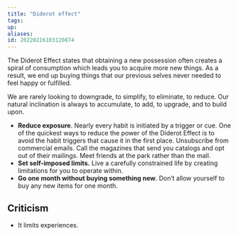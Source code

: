 ```yaml
---
title: "Diderot effect"
tags: 
up: 
aliases:
id: 20220216103120874
---
```




The Diderot Effect states that obtaining a new possession often creates a spiral of consumption which leads you to acquire more new things. As a result, we end up buying things that our previous selves never needed to feel happy or fulfilled.

We are rarely looking to downgrade, to simplify, to eliminate, to reduce. Our natural inclination is always to accumulate, to add, to upgrade, and to build upon.

- **Reduce exposure**. Nearly every habit is initiated by a trigger or cue. One of the quickest ways to reduce the power of the Diderot Effect is to avoid the habit triggers that cause it in the first place. Unsubscribe from commercial emails. Call the magazines that send you catalogs and opt out of their mailings. Meet friends at the park rather than the mall.
- **Set self-imposed limits.** Live a carefully constrained life by creating limitations for you to operate within.
- **Go one month without buying something new**. Don’t allow yourself to buy any new items for one month.

## Criticism
- It limits experiences.